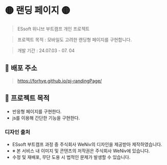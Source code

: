 # 🟡 랜딩 페이지 🟡

> ESsoft 위니브 부트캠프 개인 프로젝트

> 프로젝트 목적 : 모바일도 고려한 랜딩형 페이지를 구현합니다.

> 개발 기간 : 24.07.03 - 07. 04

## 💛 배포 주소

> https://forhye.github.io/pj-randingPage/

## 💛 프로젝트 목적
- 반응형 페이지를 구현한다.
- js를 이용해 간단한 기능을 구현한다.

### 디자인 출처

- ESsoft 부트캠프 과정 중 주식회사 WeNiv의 디자인을 제공받아 제작하였습니다.
- ※ 본 서비스 내 이미지 및 콘텐츠의 저작권은 주식회사 WeNiv에 있습니다.
- 수정 및 재배포, 무단 도용 시 법적인 문제가 발생할 수 있습니다.
